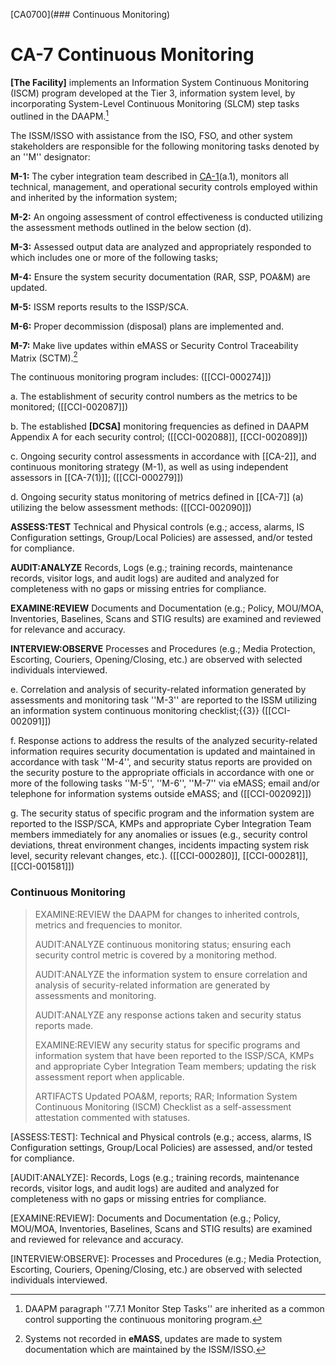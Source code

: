 [CA0700](### Continuous Monitoring)

# CA-7 Continuous Monitoring

**[The Facility]** implements an Information System Continuous Monitoring (ISCM) program developed at the Tier 3, information system level, by incorporating System-Level Continuous Monitoring (SLCM) step tasks outlined in the DAAPM.[^1]

The ISSM/ISSO with assistance from the ISO, FSO, and other system stakeholders are responsible for the following monitoring tasks denoted by an ''M'' designator:

**M-1:** The cyber integration team described in [CA-1](../../CA/CA-1)(a.1), monitors all technical, management, and operational security controls employed within and inherited by the information system;

**M-2:** An ongoing assessment of control effectiveness is conducted utilizing the assessment methods outlined in the below section (d).  

**M-3:** Assessed output data are analyzed and appropriately responded to which includes one or more of the following tasks; 

**M-4:** Ensure the system security documentation (RAR, SSP, POA&M) are updated. 

**M-5:** ISSM reports results to the ISSP/SCA. 

**M-6:** Proper decommission (disposal) plans are implemented and. 

**M-7:** Make live updates within eMASS or Security Control Traceability Matrix (SCTM).[^2]  

The continuous monitoring program includes: ([[CCI-000274]])

a. The establishment of security control numbers as the metrics to be monitored; ([[CCI-002087]])

b. The established **[DCSA]** monitoring frequencies as defined in DAAPM Appendix A for each security control; ([[CCI-002088]], [[CCI-002089]])

c. Ongoing security control assessments in accordance with [[CA-2]], and continuous monitoring strategy (M-1), as well as using independent assessors in [[CA-7(1)]]; ([[CCI-000279]])

d. Ongoing security status monitoring of metrics defined in [[CA-7]] (a) utilizing the below assessment methods: ([[CCI-002090]])

**ASSESS:TEST**
Technical and Physical controls (e.g.; access, alarms, IS Configuration settings, Group/Local Policies) are assessed, and/or tested for compliance.

**AUDIT:ANALYZE**
Records, Logs (e.g.; training records, maintenance records, visitor logs, and audit logs) are audited and analyzed for completeness with no gaps or missing entries for compliance. 

**EXAMINE:REVIEW**
Documents and Documentation (e.g.; Policy, MOU/MOA, Inventories, Baselines, Scans and STIG results) are examined and reviewed for relevance and accuracy.

**INTERVIEW:OBSERVE**
Processes and Procedures (e.g.; Media Protection, Escorting, Couriers, Opening/Closing, etc.) are observed with selected individuals interviewed. 

e. Correlation and analysis of security-related information generated by assessments and monitoring task ''M-3'' are reported to the ISSM utilizing an  information system continuous monitoring checklist;{{3}} ([[CCI-002091]])

f. Response actions to address the results of the analyzed security-related information requires security documentation is updated and maintained in accordance with task ''M-4'', and security status reports are provided on the security posture to the appropriate officials in accordance with one or more of the following tasks ''M-5'', ''M-6'', ''M-7'' via eMASS; email and/or telephone for information systems outside eMASS; and ([[CCI-002092]])

g. The security status of specific program and the information system are reported to the ISSP/SCA, KMPs and appropriate Cyber Integration Team members immediately for any anomalies or issues (e.g., security control deviations, threat environment changes, incidents impacting system risk level, security relevant changes, etc.). ([[CCI-000280]], [[CCI-000281]], [[CCI-001581]])

### Continuous Monitoring

<blockquote>
EXAMINE:REVIEW the DAAPM for changes to inherited controls, metrics and frequencies to monitor. 

AUDIT:ANALYZE continuous monitoring status; ensuring each security control metric is covered by a monitoring method.  

AUDIT:ANALYZE the information system to ensure correlation and analysis of security-related information are generated by assessments and monitoring. 

AUDIT:ANALYZE any response actions taken and security status reports made.  

EXAMINE:REVIEW any security status for specific programs and information system that have been reported to the ISSP/SCA, KMPs and appropriate Cyber Integration Team members; updating the risk assessment report when applicable.  

ARTIFACTS
Updated POA&M, reports; RAR; Information System Continuous Monitoring (ISCM) Checklist as a self-assessment attestation commented with statuses.
</blockquote>

[^1]: DAAPM paragraph ''7.7.1 Monitor Step Tasks'' are inherited as a common control supporting the continuous monitoring program. 

[^2]: Systems not recorded in **eMASS**, updates are made to system documentation which are maintained by the ISSM/ISSO. 

[^3]: The checklist contains the continuous monitoring checks derived for the information system which may be in a XML (i.e., .ckl) or spreadsheet format. 

[ASSESS:TEST]: Technical and Physical controls (e.g.; access, alarms, IS Configuration settings, Group/Local Policies) are assessed, and/or tested for compliance.

[AUDIT:ANALYZE]: Records, Logs (e.g.; training records, maintenance records, visitor logs, and audit logs) are audited and analyzed for completeness with no gaps or missing entries for compliance. 

[EXAMINE:REVIEW]: Documents and Documentation (e.g.; Policy, MOU/MOA, Inventories, Baselines, Scans and STIG results) are examined and reviewed for relevance and accuracy.

[INTERVIEW:OBSERVE]: Processes and Procedures (e.g.; Media Protection, Escorting, Couriers, Opening/Closing, etc.) are observed with selected individuals interviewed. 
